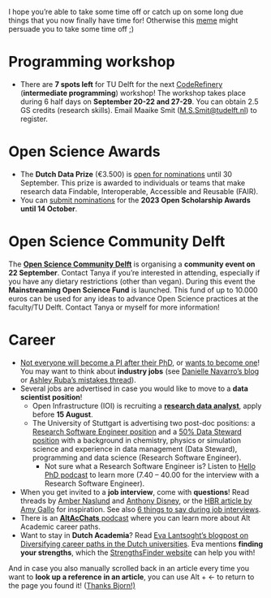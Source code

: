 I hope you’re able to take some time off or catch up on some long due things that you now finally have time for! 
Otherwise this [meme](https://twitter.com/hardsci/status/1539746549466443777) might persuade you to take some time off ;)

# Programming workshop

* There are **7 spots left** for TU Delft for the next [CodeRefinery](https://coderefinery.github.io/2022-09-20-workshop/#schedule) (**intermediate programming**) workshop! 
The workshop takes place during 6 half days on **September 20-22 and 27-29**. 
You can obtain 2.5 GS credits (research skills). 
Email Maaike Smit (M.S.Smit@tudelft.nl) to register.

# Open Science Awards
*	The **Dutch Data Prize** (€3.500) is [open for nominations]( https://researchdata.nl/en/services/the-dutch-data-prize/) until 30 September. 
This prize is awarded to individuals or teams that make research data Findable, Interoperable, Accessible and Reusable (FAIR).
*	You can [submit nominations](https://bit.ly/OSAwards23) for the **2023 Open Scholarship Awards until 14 October**.

# Open Science Community Delft
The **[Open Science Community Delft](https://osc-delft.github.io/)** is organising a **community event on 22 September**. 
Contact Tanya if you’re interested in attending, especially if you have any dietary restrictions (other than vegan). 
During this event the **Mainstreaming Open Science Fund** is launched. 
This fund of up to 10.000 euros can be used for any ideas to advance Open Science practices at the faculty/TU Delft. 
Contact Tanya or myself for more information!

# Career
*	[Not everyone will become a PI after their PhD](https://www.nature.com/articles/d41586-022-00875-0), or [wants to become one](https://www.science.org/content/article/i-thought-i-wanted-be-faculty-member-then-i-served-hiring-committee)! 
You may want to think about **industry jobs** (see [Danielle Navarro’s blog]( https://blog.djnavarro.net/posts/2022-04-01_academia-to-industry-transition/) or [Ashley Ruba’s mistakes thread](https://twitter.com/ashleyruba/status/1521500770373406725)).
*	Several jobs are advertised in case you would like to move to a **data scientist position**! 
    * Open Infrastructure (IOI) is recruiting a **[research data analyst](https://investinopen.org/jobs/)**, apply before **15 August**.
    * The University of Stuttgart is advertising two post-doc positions: a [Research Software Engineer position]( https://careers.uni-stuttgart.de/job/Stuttgart-CRC-1333-Research-Software-Engineer-%28fmd%29/847254455/) and a [50% Data Steward position](https://careers.uni-stuttgart.de/job/Stuttgart-CRC-1333-Data-Steward-%28fmd%29/847254755/) with a background in chemistry, physics or simulation science and experience in data management (Data Steward), programming and data science (Research Software Engineer).
        *	Not sure what a Research Software Engineer is? Listen to [Hello PhD podcast](https://hellophd.com/2022/03/172-research-software-engineer/) to learn more (7.40 – 40.00 for the interview with a Research Software Engineer). 
*	When you get invited to a **job interview**, come with **questions**! 
Read threads by [Amber Naslund](https://twitter.com/AmberCadabra/status/1516802269274071044) and [Anthony Disney](https://twitter.com/buildinglegends/status/1554126131321782280), or the [HBR article by Amy Gallo](https://hbr.org/2022/05/38-smart-questions-to-ask-in-a-job-interview) for inspiration. 
See also [6 things to say during job interviews](https://www.cnbc.com/2021/02/08/want-a-job-at-google-a-vp-shares-6-things-to-say-during-job-interviews.html).
* There is an [**AltAcChats** podcast](https://www.youtube.com/watch?v=EvO7UAUriTo) where you can learn more about Alt Academic career paths. 
* Want to stay in **Dutch Academia**? 
Read [Eva Lantsoght’s blogpost on Diversifying career paths in the Dutch universities](https://www.evalantsoght.com/2022/03/phd-talk-for-academictransfer-2.html). 
Eva mentions **finding your strengths**, which the [StrengthsFinder website](https://leadthroughstrengths.com/talents/) can help you with!

And in case you also manually scrolled back in an article every time you want to **look up a reference in an article**, you can use Alt + <- to return to the page you found it! ([Thanks Bjorn!)](https://twitter.com/OsteoBjorn/status/1554399706788335616)
